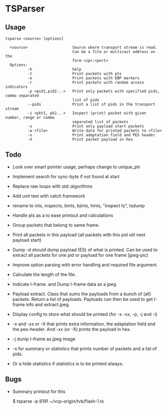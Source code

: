 # TSParser

## Usage

    tsparse <source> [options]
    
      <source>                    Source where transport stream is read.
                                  Can be a file or multicast address on the
                                  form <ip>:<port>
      Options:
              -h                  help
              -t                  Print packets with pts
              -e                  Print packets with EBP markers
              -r                  Print packets with random access indicators
              -p <pid1,pid2...>   Print only packets with specified pids, comma separated
                                  list of pids
              --pids              Print a list of pids in the transport stream
              -i <pkt1, pk2...>   Inspect (print) packet with given number, range or comma
                                  separated list of packets
              -s                  Print only payload start packets
              -w <file>           Write data for printed packets to <file>
              -x                  Print adaptation field and PES header
              -X                  Print packet payload in hex


## Todo

- Look over smart pointer usage, perhaps change to unique_ptr
- Implement search for sync-byte if not found at start

- Replace raw loops with std::algorithms
- Add unit test with catch framework

- rename to ints, inspects, bints, bjints, hints,  "inspect ts", tsdump
- Handle pts as a <chrono> to ease printout and calculations
- Group packets that belong to same frame.
- Print all packets in this payload (all packets with this pid util next payload start)
- Dump -d should dump payload (ES) of what is printed. Can be used to extract all packets for one pid or payload for one frame (jpeg-pic)

- Improve option parsing with error handling and required file argument.
- Calculate the length of the file.
- Indicate I-frame. and Dump I-frame data as a jpeg
- Payload extract. Class that sums the payloads from a bunch of (all) packets. Return a list of payloads.
  Payloads can then be used to get I-frame info and extract jpeg.

- Display config to store what should be printed (for -x -xx, -p, -j and -i)
- -x and -xx or -X that prints extra information, the adaptation field and the pes-header. And -xx (or -X) prints the payload in hex.
- -j dump I-frame as jpeg image
- -s for summary or statistics that prints number of packets and a list of pids.
- Or a hide statistics if statistics is to be printed always.


## Bugs
- Summary printout for this

    $ tsparse -p 8191  ~/vcp-origin/tvb/flash-1.ts
